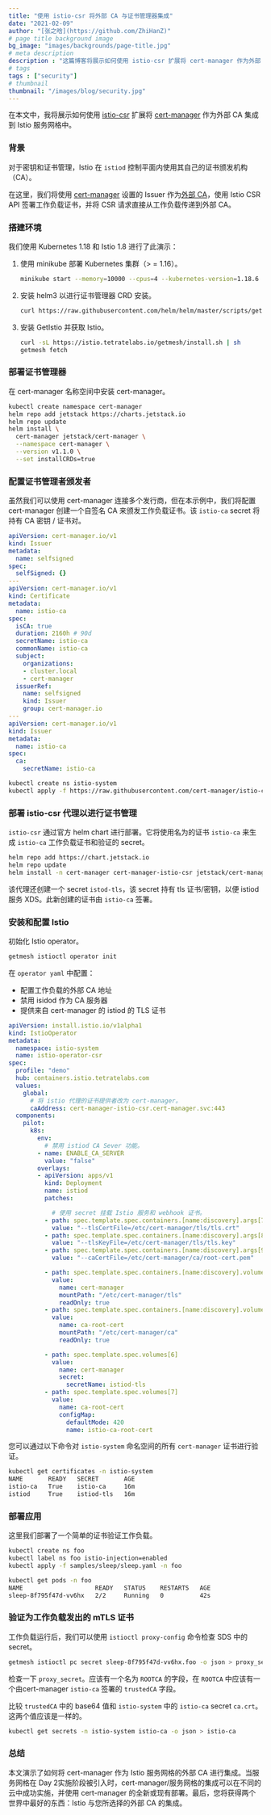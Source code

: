 ```yaml
---
title: "使用 istio-csr 将外部 CA 与证书管理器集成"
date: "2021-02-09"
author: "[张之晗](https://github.com/ZhiHanZ)"
# page title background image
bg_image: "images/backgrounds/page-title.jpg"
# meta description
description : "这篇博客将展示如何使用 istio-csr 扩展将 cert-manager 作为外部 CA 集成到你的 Istio 服务网格。 "
# tags
tags : ["security"]
# thumbnail
thumbnail: "/images/blog/security.jpg"
---
```

在本文中，我将展示如何使用 [istio-csr](https://github.com/cert-manager/istio-csr) 扩展将 [cert-manager](https://cert-manager.io/) 作为外部 CA 集成到 Istio 服务网格中。

### 背景

对于密钥和证书管理，Istio 在 `istiod` 控制平面内使用其自己的证书颁发机构（CA）。

在这里，我们将使用 [cert-manager](https://cert-manager.io/) 设置的 Issuer 作为[外部 CA](https://getistio.io/istio-ca-certs-integrations/)，使用 Istio CSR API 签署工作负载证书，并将 CSR 请求直接从工作负载传递到外部 CA。

### 搭建环境

我们使用 Kubernetes 1.18 和 Istio 1.8 进行了此演示：

1. 使用 minikube 部署 Kubernetes 集群（> = 1.16）。

   ```sh
   minikube start --memory=10000 --cpus=4 --kubernetes-version=1.18.6
   ```

2. 安装 helm3 以进行证书管理器 CRD 安装。

   ```sh
   curl https://raw.githubusercontent.com/helm/helm/master/scripts/get-helm-3 | sh
   ```

3. 安装 GetIstio 并获取 Istio。

   ```sh
   curl -sL https://istio.tetratelabs.io/getmesh/install.sh | sh
   getmesh fetch
   ```

### 部署证书管理器

在 cert-manager 名称空间中安装 cert-manager。

```sh
kubectl create namespace cert-manager
helm repo add jetstack https://charts.jetstack.io
helm repo update
helm install \
  cert-manager jetstack/cert-manager \
  --namespace cert-manager \
  --version v1.1.0 \
  --set installCRDs=true
```

### 配置证书管理者颁发者

虽然我们可以使用 cert-manager 连接多个发行商，但在本示例中，我们将配置 cert-manager 创建一个自签名 CA 来颁发工作负载证书。该 `istio-ca`  secret 将持有 CA 密钥 / 证书对。

```yaml
apiVersion: cert-manager.io/v1
kind: Issuer
metadata:
  name: selfsigned
spec:
  selfSigned: {}
---
apiVersion: cert-manager.io/v1
kind: Certificate
metadata:
  name: istio-ca
spec:
  isCA: true
  duration: 2160h # 90d
  secretName: istio-ca
  commonName: istio-ca
  subject:
    organizations:
    - cluster.local
    - cert-manager
  issuerRef:
    name: selfsigned
    kind: Issuer
    group: cert-manager.io
---
apiVersion: cert-manager.io/v1
kind: Issuer
metadata:
  name: istio-ca
spec:
  ca:
    secretName: istio-ca
```

```sh
kubectl create ns istio-system
kubectl apply -f https://raw.githubusercontent.com/cert-manager/istio-csr/master/hack/demo/cert-manager-bootstrap-resources.yaml -n istio-system
```

### 部署 istio-csr 代理以进行证书管理

`istio-csr` 通过官方 helm chart 进行部署。它将使用名为的证书 `istio-ca` 来生成 `istio-ca` 工作负载证书和验证的 secret。

```sh
helm repo add https://chart.jetstack.io
helm repo update
helm install -n cert-manager cert-manager-istio-csr jetstack/cert-manager-istio-csr
```

该代理还创建一个 secret `istod-tls`，该 secret 持有 tls 证书/密钥，以便 istiod 服务 XDS。此新创建的证书由 `istio-ca` 签署。

### 安装和配置 Istio

初始化 Istio operator。

```sh
getmesh istioctl operator init
```

在 `operator yaml` 中配置：

- 配置工作负载的外部 CA 地址
- 禁用 isidod 作为 CA 服务器
- 提供来自 cert-manager 的 istiod 的 TLS 证书

```yaml
apiVersion: install.istio.io/v1alpha1
kind: IstioOperator
metadata:
  namespace: istio-system
  name: istio-operator-csr
spec:
  profile: "demo"
  hub: containers.istio.tetratelabs.com
  values:
    global:
      # 将 istio 代理的证书提供者改为 cert-manager。
      caAddress: cert-manager-istio-csr.cert-manager.svc:443
  components:
    pilot:
      k8s:
        env:
          # 禁用 istiod CA Sever 功能。
        - name: ENABLE_CA_SERVER
          value: "false"
        overlays:
        - apiVersion: apps/v1
          kind: Deployment
          name: istiod
          patches:

            # 使用 secret 挂载 Istio 服务和 webhook 证书。
          - path: spec.template.spec.containers.[name:discovery].args[7]
            value: "--tlsCertFile=/etc/cert-manager/tls/tls.crt"
          - path: spec.template.spec.containers.[name:discovery].args[8]
            value: "--tlsKeyFile=/etc/cert-manager/tls/tls.key"
          - path: spec.template.spec.containers.[name:discovery].args[9]
            value: "--caCertFile=/etc/cert-manager/ca/root-cert.pem"

          - path: spec.template.spec.containers.[name:discovery].volumeMounts[6]
            value:
              name: cert-manager
              mountPath: "/etc/cert-manager/tls"
              readOnly: true
          - path: spec.template.spec.containers.[name:discovery].volumeMounts[7]
            value:
              name: ca-root-cert
              mountPath: "/etc/cert-manager/ca"
              readOnly: true

          - path: spec.template.spec.volumes[6]
            value:
              name: cert-manager
              secret:
                secretName: istiod-tls
          - path: spec.template.spec.volumes[7]
            value:
              name: ca-root-cert
              configMap:
                defaultMode: 420
                name: istio-ca-root-cert
```

您可以通过以下命令对 `istio-system` 命名空间的所有 `cert-manager` 证书进行验证。

```sh
kubectl get certificates -n istio-system
NAME       READY   SECRET       AGE
istio-ca   True    istio-ca     16m
istiod     True    istiod-tls   16m
```

### 部署应用

这里我们部署了一个简单的证书验证工作负载。

```sh
kubectl create ns foo
kubectl label ns foo istio-injection=enabled
kubectl apply -f samples/sleep/sleep.yaml -n foo

kubectl get pods -n foo
NAME                    READY   STATUS    RESTARTS   AGE
sleep-8f795f47d-vv6hx   2/2     Running   0          42s
```

### 验证为工作负载发出的 mTLS 证书

工作负载运行后，我们可以使用 `istioctl proxy-config` 命令检查 SDS 中的 secret。

```sh
getmesh istioctl pc secret sleep-8f795f47d-vv6hx.foo -o json > proxy_secret
```

检查一下 `proxy_secret`。应该有一个名为 `ROOTCA` 的字段，在 `ROOTCA` 中应该有一个由cert-manager `istio-ca` 签署的 `trustedCA` 字段。

比较 `trustedCA` 中的 base64 值和 `istio-system` 中的 `istio-ca`  secret `ca.crt`。这两个值应该是一样的。

```sh
kubectl get secrets -n istio-system istio-ca -o json > istio-ca
```

### 总结

本文演示了如何将 cert-manager 作为 Istio 服务网格的外部 CA 进行集成。当服务网格在 Day 2实施阶段被引入时，cert-manager/服务网格的集成可以在不同的云中成功实施，并使用 cert-manager 的全新或现有部署。最后，您将获得两个世界中最好的东西：Istio 与您所选择的外部 CA 的集成。
